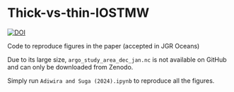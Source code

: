 # Thick-vs-thin-IOSTMW

<a href="https://zenodo.org/doi/10.5281/zenodo.10948905"><img src="https://zenodo.org/badge/784187978.svg" alt="DOI"></a>

Code to reproduce figures in the paper (accepted in JGR Oceans)

Due to its large size, `argo_study_area_dec_jan.nc` is not available on GitHub and can only be downloaded from Zenodo. 

Simply run `Adiwira and Suga (2024).ipynb` to reproduce all the figures.
